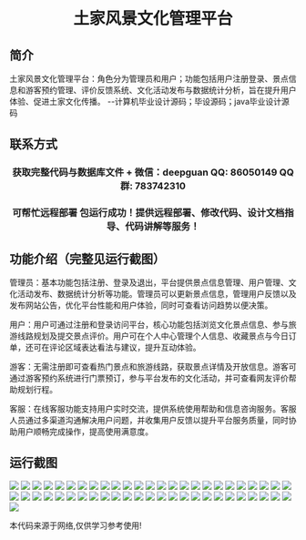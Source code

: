 <p><h1 align="center">土家风景文化管理平台</h1></p>

## 简介
土家风景文化管理平台：角色分为管理员和用户；功能包括用户注册登录、景点信息和游客预约管理、评价反馈系统、文化活动发布与数据统计分析，旨在提升用户体验、促进土家文化传播。    --计算机毕业设计源码；毕设源码；java毕业设计源码


## 联系方式
<p><h3 align="center">获取完整代码与数据库文件 + 微信：deepguan QQ: 86050149 QQ群: 783742310</h3></p>
<p><h3 align="center">可帮忙远程部署 包运行成功！提供远程部署、修改代码、设计文档指导、代码讲解等服务！</h3></p>

## 功能介绍（完整见运行截图）
管理员：基本功能包括注册、登录及退出，平台提供景点信息管理、用户管理、文化活动发布、数据统计分析等功能。管理员可以更新景点信息，管理用户反馈以及发布网站公告，优化平台性能和用户体验，同时可查看访问趋势以便决策。

用户：用户可通过注册和登录访问平台，核心功能包括浏览文化景点信息、参与旅游线路规划及提交景点评价。用户可在个人中心管理个人信息、收藏景点与今日订单，还可在评论区域表达看法与建议，提升互动体验。

游客：无需注册即可查看热门景点和旅游线路，获取景点详情及开放信息。游客可通过游客预约系统进行门票预订，参与平台发布的文化活动，并可查看网友评价帮助规划行程。

客服：在线客服功能支持用户实时交流，提供系统使用帮助和信息咨询服务。客服人员通过多渠道沟通解决用户问题，并收集用户反馈以提升平台服务质量，同时协助用户顺畅完成操作，提高使用满意度。


## 运行截图
![](img/001.jpg)
![](img/002.jpg)
![](img/003.jpg)
![](img/004.jpg)
![](img/005.jpg)
![](img/006.jpg)
![](img/007.jpg)
![](img/008.jpg)
![](img/009.jpg)
![](img/010.jpg)
![](img/011.jpg)
![](img/012.jpg)
![](img/013.jpg)
![](img/014.jpg)
![](img/015.jpg)
![](img/016.jpg)
![](img/017.jpg)
![](img/018.jpg)
![](img/019.jpg)
![](img/020.jpg)
![](img/021.jpg)
![](img/022.jpg)
![](img/023.jpg)
![](img/024.jpg)
![](img/025.jpg)
![](img/026.jpg)
![](img/027.jpg)
![](img/028.jpg)
![](img/029.jpg)
![](img/030.jpg)
![](img/031.jpg)
![](img/032.jpg)
![](img/033.jpg)
![](img/034.jpg)
![](img/035.jpg)
![](img/036.jpg)
![](img/037.jpg)
![](img/038.jpg)
![](img/039.jpg)
![](img/040.jpg)
![](img/041.jpg)
![](img/042.jpg)
![](img/043.jpg)
![](img/044.jpg)
![](img/045.jpg)
![](img/046.jpg)
![](img/047.jpg)
![](img/048.jpg)
![](img/049.jpg)
![](img/050.jpg)
![](img/051.jpg)

<p>本代码来源于网络,仅供学习参考使用!</p>
